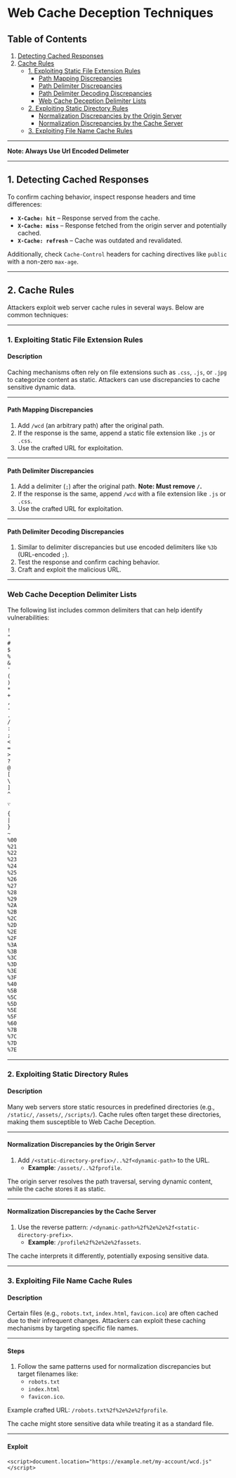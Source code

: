 # **Web Cache Deception Techniques**

## **Table of Contents**

1. [Detecting Cached Responses](#detecting-cached-responses)  
2. [Cache Rules](#cache-rules)  
    - [1. Exploiting Static File Extension Rules](#1-exploiting-static-file-extension-rules)  
        - [Path Mapping Discrepancies](#path-mapping-discrepancies)  
        - [Path Delimiter Discrepancies](#path-delimiter-discrepancies)  
        - [Path Delimiter Decoding Discrepancies](#path-delimiter-decoding-discrepancies)  
        - [Web Cache Deception Delimiter Lists](#web-cache-deception-delimiter-lists)  
    - [2. Exploiting Static Directory Rules](#2-exploiting-static-directory-rules)  
        - [Normalization Discrepancies by the Origin Server](#normalization-discrepancies-by-the-origin-server)  
        - [Normalization Discrepancies by the Cache Server](#normalization-discrepancies-by-the-cache-server)  
    - [3. Exploiting File Name Cache Rules](#3-exploiting-file-name-cache-rules)  

---

**Note: Always Use Url Encoded Delimeter**

---

## **1. Detecting Cached Responses**

To confirm caching behavior, inspect response headers and time differences:

- **`X-Cache: hit`** – Response served from the cache.  
- **`X-Cache: miss`** – Response fetched from the origin server and potentially cached.  
- **`X-Cache: refresh`** – Cache was outdated and revalidated.

Additionally, check `Cache-Control` headers for caching directives like `public` with a non-zero `max-age`.

---

## **2. Cache Rules**

Attackers exploit web server cache rules in several ways. Below are common techniques:

---

### **1. Exploiting Static File Extension Rules**

#### **Description**  
Caching mechanisms often rely on file extensions such as `.css`, `.js`, or `.jpg` to categorize content as static. Attackers can use discrepancies to cache sensitive dynamic data.

---

#### **Path Mapping Discrepancies**

1. Add `/wcd` (an arbitrary path) after the original path.  
2. If the response is the same, append a static file extension like `.js` or `.css`.  
3. Use the crafted URL for exploitation.  

---

#### **Path Delimiter Discrepancies**

1. Add a delimiter (`;`) after the original path. **Note: Must remove `/`.**  
2. If the response is the same, append `/wcd` with a file extension like `.js` or `.css`.  
3. Use the crafted URL for exploitation.

---

#### **Path Delimiter Decoding Discrepancies**

1. Similar to delimiter discrepancies but use encoded delimiters like `%3b` (URL-encoded `;`).  
2. Test the response and confirm caching behavior.  
3. Craft and exploit the malicious URL.

---

### **Web Cache Deception Delimiter Lists**

The following list includes common delimiters that can help identify vulnerabilities:

```txt
!
"
#
$
%
&
'
(
)
*
+
,
-
.
/
:
;
<
=
>
?
@
[
\
]
^
_
`
{
|
}
~
%00
%21
%22
%23
%24
%25
%26
%27
%28
%29
%2A
%2B
%2C
%2D
%2E
%2F
%3A
%3B
%3C
%3D
%3E
%3F
%40
%5B
%5C
%5D
%5E
%5F
%60
%7B
%7C
%7D
%7E
```

---

### **2. Exploiting Static Directory Rules**

#### **Description**  
Many web servers store static resources in predefined directories (e.g., `/static/`, `/assets/`, `/scripts/`). Cache rules often target these directories, making them susceptible to Web Cache Deception.

---

#### **Normalization Discrepancies by the Origin Server**

1. Add `/<static-directory-prefix>/..%2f<dynamic-path>` to the URL.  
   - **Example**: `/assets/..%2fprofile`.  

The origin server resolves the path traversal, serving dynamic content, while the cache stores it as static.

---

#### **Normalization Discrepancies by the Cache Server**

1. Use the reverse pattern: `/<dynamic-path>%2f%2e%2e%2f<static-directory-prefix>`.  
   - **Example**: `/profile%2f%2e%2e%2fassets`.  

The cache interprets it differently, potentially exposing sensitive data.

---

### **3. Exploiting File Name Cache Rules**

#### **Description**  
Certain files (e.g., `robots.txt`, `index.html`, `favicon.ico`) are often cached due to their infrequent changes. Attackers can exploit these caching mechanisms by targeting specific file names.

---

#### **Steps**  

1. Follow the same patterns used for normalization discrepancies but target filenames like:
   - `robots.txt`
   - `index.html`
   - `favicon.ico`.

Example crafted URL: `/robots.txt%2f%2e%2e%2fprofile`.  

The cache might store sensitive data while treating it as a standard file.

---

#### **Exploit**
```
<script>document.location="https://example.net/my-account/wcd.js"</script>
```
